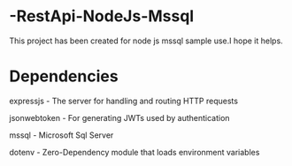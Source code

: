 # -RestApi-NodeJs-Mssql

This project has been created for node js mssql sample use.I hope it helps.


# Dependencies

expressjs - The server for handling and routing HTTP requests

jsonwebtoken - For generating JWTs used by authentication

mssql - Microsoft Sql Server

dotenv - Zero-Dependency module that loads environment variables
